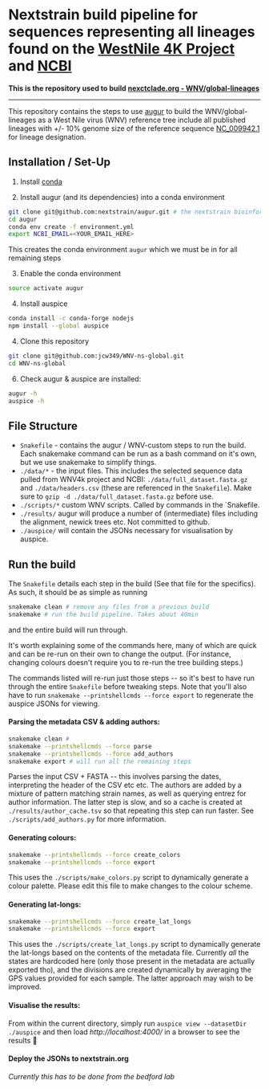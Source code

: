 # Nextstrain build pipeline for sequences representing all lineages found on the [WestNile 4K Project](https://westnile4k.org/) and [NCBI](https://www.ncbi.nlm.nih.gov/datasets/taxonomy/11082/)

**This is the repository used to build [nexctclade.org - WNV/global-lineages](https://clades.nextstrain.org/)**

---

This repository contains the steps to use [augur](https://docs.nextstrain.org/projects/augur/en/stable/index.html) to build the WNV/global-lineages as a West Nile virus (WNV) reference tree include all published lineages with +/- 10% genome size of the reference sequence [NC_009942.1](https://www.ncbi.nlm.nih.gov/nuccore/NC_009942.1/) for lineage designation.

## Installation / Set-Up

1. Install [conda](https://conda.io/docs/user-guide/install/index.html)

2. Install augur (and its dependencies) into a conda environment
```bash
git clone git@github.com:nextstrain/augur.git # the nextstrain bioinformatics toolkit
cd augur
conda env create -f environment.yml
export NCBI_EMAIL=<YOUR_EMAIL_HERE>
```
This creates the conda environment `augur` which we must be in for all remaining steps

3. Enable the conda environment
```bash
source activate augur
```

4. Install auspice
```bash
conda install -c conda-forge nodejs
npm install --global auspice
```

4. Clone this repository
```bash
git clone git@github.com:jcw349/WNV-ns-global.git
cd WNV-ns-global
```

6. Check augur & auspice are installed:
```bash
augur -h
auspice -h
```

## File Structure
* `Snakefile` - contains the augur / WNV-custom steps to run the build. Each snakemake command can be run as a bash command on it's own, but we use snakemake to simplify things.
* `./data/*` - the input files. This includes the selected sequence data pulled from WNV4k project and NCBI: `./data/full_dataset.fasta.gz` and `./data/headers.csv` (these are referenced in the `Snakefile`). Make sure to `gzip -d ./data/full_dataset.fasta.gz` before use.
* `./scripts/*` custom WNV scripts. Called by commands in the `Snakefile.
* `./results/` augur will produce a number of (intermediate) files including the alignment, newick trees etc. Not committed to github.
* `./auspice/` will contain the JSONs necessary for visualisation by auspice.


## Run the build
The `Snakefile` details each step in the build (See that file for the specifics).
As such, it should be as simple as running
```bash
snakemake clean # remove any files from a previous build
snakemake # run the build pipeline. Takes about 40min
```
and the entire build will run through.


It's worth explaining some of the commands here, many of which are quick and can be re-run on their own to change the output. (For instance, changing colours doesn't require you to re-run the tree building steps.)

The commands listed will re-run just those steps -- so it's best to have run through the entire `Snakefile` before tweaking steps. Note that you'll also have to run `snakemake --printshellcmds --force export` to regenerate the auspice JSONs for viewing.

#### Parsing the metadata CSV & adding authors:
```bash
snakemake clean #
snakemake --printshellcmds --force parse
snakemake --printshellcmds --force add_authors
snakemake export # will run all the remaining steps
```
Parses the input CSV + FASTA -- this involves parsing the dates, interpreting the header of the CSV etc etc.
The authors are added by a mixture of pattern matching strain names, as well as querying entrez for author information.
The latter step is slow, and so a cache is created at `./results/author_cache.tsv` so that repeating this step can run faster.
See `./scripts/add_authors.py` for more information.

#### Generating colours:
```bash
snakemake --printshellcmds --force create_colors
snakemake --printshellcmds --force export
```
This uses the `./scripts/make_colors.py` script to dynamically generate a colour palette. 
Please edit this file to make changes to the colour scheme.


#### Generating lat-longs:
```bash
snakemake --printshellcmds --force create_lat_longs
snakemake --printshellcmds --force export
```
This uses the `./scripts/create_lat_longs.py` script to dynamically generate the lat-longs based on the contents of the metadata file.
Currently _all_ the states are hardcoded here (only those present in the metadata are actually exported tho), and the divisions are created dynamically by averaging the GPS values provided for each sample. The latter approach may wish to be improved.



#### Visualise the results:
From within the current directory, simply run `auspice view --datasetDir ./auspice` and then load *http://localhost:4000/* in a browser to see the results :tada:


#### Deploy the JSONs to nextstrain.org
_Currently this has to be done from the bedford lab_
